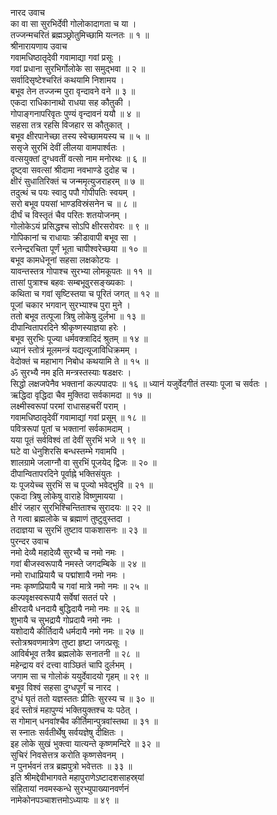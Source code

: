 नारद उवाच  
का वा सा सुरभिर्देवी गोलोकादागता च या ।  
तज्जन्मचरितं ब्रह्मञ्छ्रोतुमिच्छामि यत्नतः ॥ १ ॥  
श्रीनारायणाय उवाच  
गवामधिष्ठातृदेवी गवामाद्या गवां प्रसूः ।  
गवां प्रधाना सुरभिर्गोलोके सा समुद्भवा ॥ २ ॥  
सर्वादिसृष्टेश्चरितं कथयामि निशामय ।  
बभूव तेन तज्जन्म पुरा वृन्दावने वने ॥ ३ ॥  
एकदा राधिकानाथो राधया सह कौतुकी ।  
गोपाङ्‌गनापरिवृतः पुण्यं वृन्दावनं ययौ ॥ ४ ॥  
सहसा तत्र रहसि विजहार स कौतुकात् ।  
बभूव क्षीरपानेच्छा तस्य स्वेच्छामयस्य च ॥ ५ ॥  
ससृजे सुरभिं देवीं लीलया वामपार्श्वतः ।  
वत्सयुक्तां दुग्धवतीं वत्सो नाम मनोरथः ॥ ६ ॥  
दृष्ट्वा सवत्सां श्रीदामा नवभाण्डे दुदोह च ।  
क्षीरं सुधातिरिक्तं च जन्ममृत्युजराहरम् ॥ ७ ॥  
तदुत्थं च पयः स्वादु पपौ गोपीपतिः स्वयम् ।  
सरो बभूव पयसां भाण्डविस्रंसनेन च ॥ ८ ॥  
दीर्घं च विस्तृतं चैव परितः शतयोजनम् ।  
गोलोकेऽयं प्रसिद्धश्च सोऽपि क्षीरसरोवरः ॥ ९ ॥  
गोपिकानां च राधायाः क्रीडावापी बभूव सा ।  
रत्नेन्द्ररचिता पूर्णं भूता चापीश्वरेच्छया ॥ १० ॥  
बभूव कामधेनूनां सहसा लक्षकोटयः ।  
यावन्तस्तत्र गोपाश्च सुरभ्या लोमकूपतः ॥ ११ ॥  
तासां पुत्राश्च बहवः सम्बभूवुरसङ्ख्यकाः ।  
कथिता च गवां सृष्टिस्तया च पूरितं जगत् ॥ १२ ॥  
पूजां चकार भगवान् सुरभ्याश्च पुरा मुने ।  
ततो बभूव तत्पूजा त्रिषु लोकेषु दुर्लभा ॥ १३ ॥  
दीपान्वितापरदिने श्रीकृष्णस्याज्ञया हरेः ।  
बभूव सुरभिः पूज्या धर्मवक्त्रादिदं श्रुतम् ॥ १४ ॥  
ध्यानं स्तोत्रं मूलमन्त्रं यद्यत्यूजाविधिक्रमम् ।  
वेदोक्तं च महाभाग निबोध कथयामि ते ॥ १५ ॥  
ॐ सुरभ्यै नम इति मन्त्रस्तस्याः षडक्षरः ।  
सिद्धो लक्षजपेनैव भक्तानां कल्पपादपः ॥ १६ ॥
ध्यानं यजुर्वेदगीतं तस्याः पूजा च सर्वतः ।  
ऋद्धिदा वृद्धिदा चैव मुक्तिदा सर्वकामदा ॥ १७ ॥  
लक्ष्मीस्वरूपां परमां राधासहचरीं पराम् ।  
गवामधिष्ठातृदेवीं गवामाद्यां गवां प्रसूम् ॥ १८ ॥  
पवित्ररूपां पूतां च भक्तानां सर्वकामदाम् ।  
यया पूतं सर्वविश्वं तां देवीं सुरभिं भजे ॥ १९ ॥  
घटे वा धेनुशिरसि बन्धस्तम्भे गवामपि ।  
शालग्रामे जलाग्नौ वा सुरभिं पूजयेद्‌ द्विजः ॥ २० ॥  
दीपान्वितापरदिने पूर्वाह्ने भक्तिसंयुतः ।  
यः पूजयेच्च सुरभिं स च पूज्यो भवेद्भुवि ॥ २१ ॥  
एकदा त्रिषु लोकेषु वाराहे विष्णुमायया ।  
क्षीरं जहार सुरभिश्चिन्तिताश्च सुरादयः ॥ २२ ॥  
ते गत्वा ब्रह्मलोके च ब्रह्माणं तुष्टुवुस्तदा ।  
तदाज्ञया च सुरभिं तुष्टाव पाकशासनः ॥ २३ ॥  
पुरन्दर उवाच  
नमो देव्यै महादेव्यै सुरभ्यै च नमो नमः ।  
गवां बीजस्वरूपायै नमस्ते जगदम्बिके ॥ २४ ॥  
नमो राधाप्रियायै च पद्मांशायै नमो नमः ।  
नमः कृष्णप्रियायै च गवां मात्रे नमो नमः ॥ २५ ॥  
कल्पवृक्षस्वरूपायै सर्वेषां सततं परे ।  
क्षीरदायै धनदायै बुद्धिदायै नमो नमः ॥ २६ ॥  
शुभायै च सुभद्रायै गोप्रदायै नमो नमः ।  
यशोदायै कीर्तिदायै धर्मदायै नमो नमः ॥ २७ ॥  
स्तोत्रश्रवणमात्रेण तुष्टा हृष्टा जगत्प्रसूः ।  
आविर्बभूव तत्रैव ब्रह्मलोके सनातनी ॥ २८ ॥  
महेन्द्राय वरं दत्त्वा वाञ्छितं चापि दुर्लभम् ।  
जगाम सा च गोलोकं ययुर्देवादयो गृहम् ॥ २९ ॥  
बभूव विश्वं सहसा दुग्धपूर्णं च नारद ।  
दुग्धं घृतं ततो यज्ञस्ततः प्रीतिः सुरस्य च ॥ ३० ॥  
इदं स्तोत्रं महापुण्यं भक्तियुक्तश्च यः पठेत् ।  
स गोमान् धनवांश्चैव कीर्तिमान्पुत्रवांस्तथा ॥ ३१ ॥  
स स्नातः सर्वतीर्थेषु सर्वयज्ञेषु दीक्षितः ।  
इह लोके सुखं भुक्त्वा यात्यन्ते कृष्णमन्दिरे ॥ ३२ ॥  
सुचिरं निवसेत्तत्र करोति कृष्णसेवनम् ।  
न पुनर्भवनं तत्र ब्रह्मपुत्रो भवेत्ततः ॥ ३३ ॥  
इति श्रीमद्देवीभागवते महापुराणेऽष्टादशसाहस्र्यां  
संहितायां नवमस्कन्धे सुरभ्युपाख्यानवर्णनं  
नामेकोनपञ्चाशत्तमोऽध्यायः ॥ ४९ ॥
